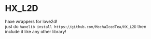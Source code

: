 # HX_L2D
haxe wrappers for love2d!  
just do `haxelib install https://github.com/MochaIcedTea/HX_L2D` then include it like any other library!  